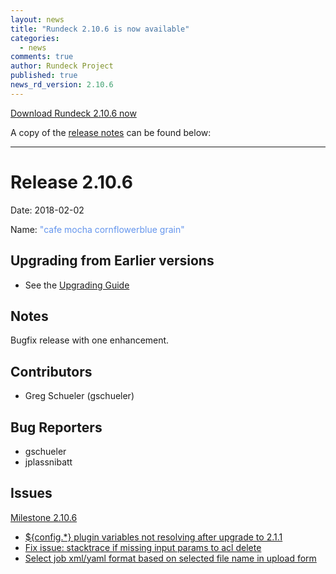 ```yaml
---
layout: news
title: "Rundeck 2.10.6 is now available"
categories:
  - news
comments: true
author: Rundeck Project
published: true
news_rd_version: 2.10.6
---
```



[Download Rundeck 2.10.6 now](https://www.rundeck.com/download-page)


A copy of the [release notes](https://github.com/rundeck/rundeck/blob/v2.10.6/RELEASE.md) can be found below:

--------------------

Release 2.10.6
===========

Date: 2018-02-02

Name: <span style="color: CornflowerBlue"><span class="glyphicon glyphicon-grain"></span> "cafe mocha cornflowerblue grain"</span>

## Upgrading from Earlier versions

* See the [Upgrading Guide](http://rundeck.org/docs/upgrading/index.html)

## Notes

Bugfix release with one enhancement.

## Contributors

* Greg Schueler (gschueler)

## Bug Reporters

* gschueler
* jplassnibatt

## Issues

[Milestone 2.10.6](https://github.com/rundeck/rundeck/milestone/70)

* [${config.*} plugin variables not resolving after upgrade to 2.1.1](https://github.com/rundeck/rundeck/issues/3112)
* [Fix issue: stacktrace if missing input params to acl delete](https://github.com/rundeck/rundeck/pull/3099)
* [Select job xml/yaml format based on selected file name in upload form](https://github.com/rundeck/rundeck/pull/3093)
